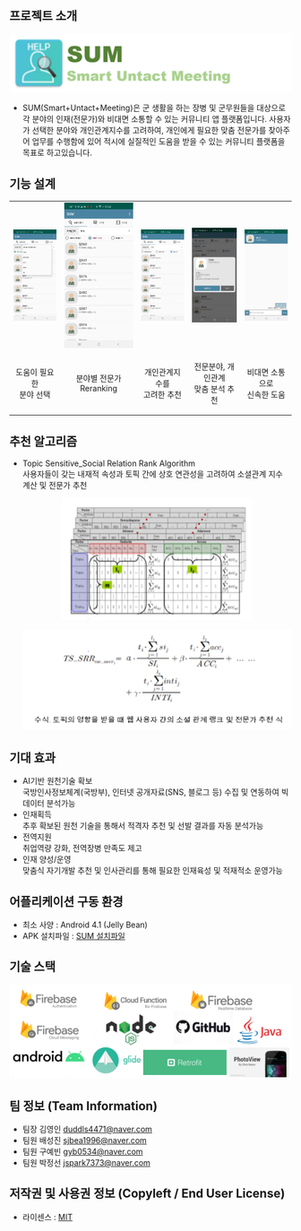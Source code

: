 ## 프로젝트 소개
<p align="center"><img src="/image/mainLogo2.png"></p>

- SUM(Smart+Untact+Meeting)은 군 생활을 하는 장병 및 군무원들을 대상으로 각 분야의 인재(전문가)와 비대면 소통할 수 있는 커뮤니티 앱 플랫폼입니다. 사용자가 선택한 분야와 개인관계지수를 고려하여, 개인에게 필요한 맞춤 전문가를 찾아주어 업무를 수행함에 있어 적시에 실질적인 도움을 받을 수 있는 커뮤니티 플랫폼을 목표로 하고있습니다. 

## 기능 설계

<table>
  <tbody>
    <tr>
      <td><img src="/image/1.jpg"></td>
      <td><img src="/image/2.jpg"></td>
      <td><img src="/image/3.jpg"></td>
      <td><img src="/image/4.jpg"></td>
      <td><img src="/image/5.jpg"></td>
    </tr>
    <tr>
      <td><p align="center">도움이 필요한 <br> 분야 선택</p></td>
      <td><p align="center">분야별 전문가 <br> Reranking</p></td>
      <td><p align="center">개인관계지수를 <br> 고려한 추천</p></td>
      <td><p align="center">전문분야, 개인관계 <br> 맞춤 분석 추천</p></td>
      <td><p align="center">비대면 소통으로 <br> 신속한 도움</p></td>
    </tr>
  </tbody>
</table>

## 추천 알고리즘
 - Topic Sensitive_Social Relation Rank Algorithm
   <br>사용자들이 갖는 내재적 속성과 토픽 간에 상호 연관성을 고려하여 소셜관계 지수 계산 및 전문가 추천
   <p align="center"><img src="/image/mat.PNG"></p>
   <p align="center"><img src="/image/sick.PNG"></p>

## 기대 효과
 - AI기반 원천기술 확보
   <br>국방인사정보체계(국방부), 인터넷 공개자료(SNS, 블로그 등) 수집 및 연동하여 빅데이터 분석가능
 - 인재획득
   <br>추후 확보된 원천 기술을 통해서 적격자 추천 및 선발 결과를 자동 분석가능
 - 전역지원
   <br>취업역량 강화, 전역장병 만족도 제고
 - 인재 양성/운영
   <br>맞춤식 자기개발 추천 및 인사관리를 통해 필요한 인재육성 및 적재적소 운영가능

## 어플리케이션 구동 환경
* 최소 사양 : Android 4.1 (Jelly Bean)
* APK 설치파일  : <a href="/Installation_SUM.apk" download>SUM 설치파일</a>

## 기술 스택
<p align="center"><img src="/image/STACK.PNG"></p>

## 팀 정보 (Team Information)
- 팀장 김영인 duddls4471@naver.com
- 팀원 배성진 sjbea1996@naver.com
- 팀원 구예빈 gyb0534@naver.com
- 팀원 박정선 jspark7373@naver.com

## 저작권 및 사용권 정보 (Copyleft / End User License)
* 라이센스 : <a href="/LICENSE">MIT</a>
